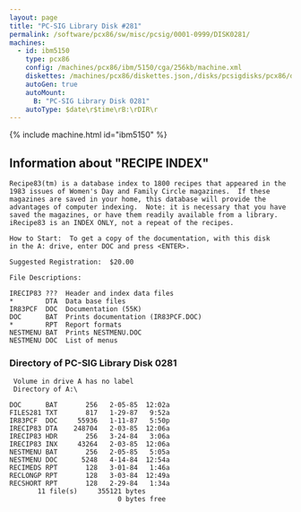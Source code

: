 ```yaml
---
layout: page
title: "PC-SIG Library Disk #281"
permalink: /software/pcx86/sw/misc/pcsig/0001-0999/DISK0281/
machines:
  - id: ibm5150
    type: pcx86
    config: /machines/pcx86/ibm/5150/cga/256kb/machine.xml
    diskettes: /machines/pcx86/diskettes.json,/disks/pcsigdisks/pcx86/diskettes.json
    autoGen: true
    autoMount:
      B: "PC-SIG Library Disk 0281"
    autoType: $date\r$time\rB:\rDIR\r
---
```


{% include machine.html id="ibm5150" %}

## Information about "RECIPE INDEX"

    Recipe83(tm) is a database index to 1800 recipes that appeared in the
    1983 issues of Women's Day and Family Circle magazines.  If these
    magazines are saved in your home, this database will provide the
    advantages of computer indexing.  Note: it is necessary that you have
    saved the magazines, or have them readily available from a library.
    iRecipe83 is an INDEX ONLY, not a repeat of the recipes.
    
    How to Start:  To get a copy of the documentation, with this disk
    in the A: drive, enter DOC and press <ENTER>.
    
    Suggested Registration:  $20.00
    
    File Descriptions:
    
    IRECIP83 ???  Header and index data files
    *        DTA  Data base files
    IR83PCF  DOC  Documentation (55K)
    DOC      BAT  Prints documentation (IR83PCF.DOC)
    *        RPT  Report formats
    NESTMENU BAT  Prints NESTMENU.DOC
    NESTMENU DOC  List of menus

### Directory of PC-SIG Library Disk 0281

     Volume in drive A has no label
     Directory of A:\

    DOC      BAT       256   2-05-85  12:02a
    FILES281 TXT       817   1-29-87   9:52a
    IR83PCF  DOC     55936   1-11-87   5:50p
    IRECIP83 DTA    248704   2-03-85  12:06a
    IRECIP83 HDR       256   3-24-84   3:06a
    IRECIP83 INX     43264   2-03-85  12:06a
    NESTMENU BAT       256   2-05-85   5:05a
    NESTMENU DOC      5248   4-14-84  12:54a
    RECIMEDS RPT       128   3-01-84   1:46a
    RECLONGP RPT       128   3-03-84  12:49a
    RECSHORT RPT       128   2-29-84   1:34a
           11 file(s)     355121 bytes
                               0 bytes free
